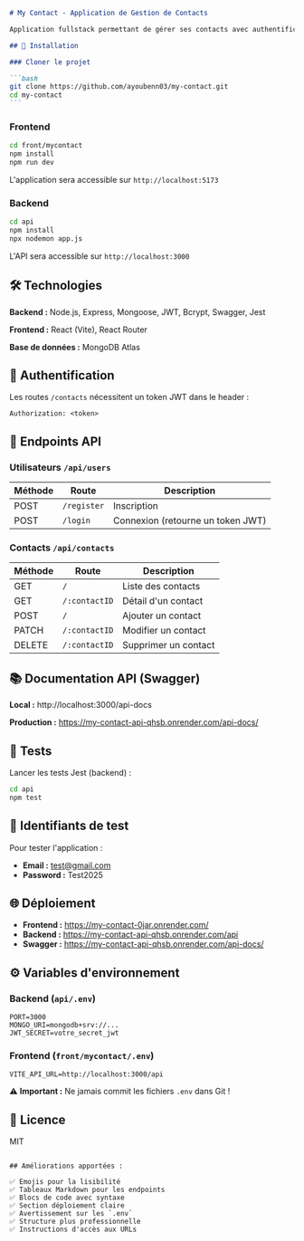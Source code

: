 ````markdown
# My Contact - Application de Gestion de Contacts

Application fullstack permettant de gérer ses contacts avec authentification JWT.

## 🚀 Installation

### Cloner le projet

```bash
git clone https://github.com/ayoubenn03/my-contact.git
cd my-contact
```
````

### Frontend

```bash
cd front/mycontact
npm install
npm run dev
```

L'application sera accessible sur `http://localhost:5173`

### Backend

```bash
cd api
npm install
npx nodemon app.js
```

L'API sera accessible sur `http://localhost:3000`

## 🛠️ Technologies

**Backend :** Node.js, Express, Mongoose, JWT, Bcrypt, Swagger, Jest

**Frontend :** React (Vite), React Router

**Base de données :** MongoDB Atlas

## 🔐 Authentification

Les routes `/contacts` nécessitent un token JWT dans le header :

```
Authorization: <token>
```

## 📡 Endpoints API

### Utilisateurs `/api/users`

| Méthode | Route       | Description                       |
| ------- | ----------- | --------------------------------- |
| POST    | `/register` | Inscription                       |
| POST    | `/login`    | Connexion (retourne un token JWT) |

### Contacts `/api/contacts`

| Méthode | Route         | Description          |
| ------- | ------------- | -------------------- |
| GET     | `/`           | Liste des contacts   |
| GET     | `/:contactID` | Détail d'un contact  |
| POST    | `/`           | Ajouter un contact   |
| PATCH   | `/:contactID` | Modifier un contact  |
| DELETE  | `/:contactID` | Supprimer un contact |

## 📚 Documentation API (Swagger)

**Local :** http://localhost:3000/api-docs

**Production :** https://my-contact-api-qhsb.onrender.com/api-docs/

## 🧪 Tests

Lancer les tests Jest (backend) :

```bash
cd api
npm test
```

## 👤 Identifiants de test

Pour tester l'application :

- **Email :** test@gmail.com
- **Password :** Test2025

## 🌐 Déploiement

- **Frontend :** https://my-contact-0jar.onrender.com/
- **Backend :** https://my-contact-api-qhsb.onrender.com/api
- **Swagger :** https://my-contact-api-qhsb.onrender.com/api-docs/

## ⚙️ Variables d'environnement

### Backend (`api/.env`)

```env
PORT=3000
MONGO_URI=mongodb+srv://...
JWT_SECRET=votre_secret_jwt
```

### Frontend (`front/mycontact/.env`)

```env
VITE_API_URL=http://localhost:3000/api
```

⚠️ **Important :** Ne jamais commit les fichiers `.env` dans Git !

## 📝 Licence

MIT

```

## Améliorations apportées :

✅ Emojis pour la lisibilité
✅ Tableaux Markdown pour les endpoints
✅ Blocs de code avec syntaxe
✅ Section déploiement claire
✅ Avertissement sur les `.env`
✅ Structure plus professionnelle
✅ Instructions d'accès aux URLs
```
